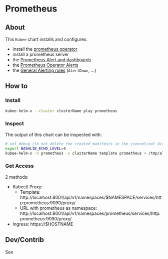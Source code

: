 # Prometheus

## About

This `Kubee` chart installs and configures:
* install the [prometheus operator](https://prometheus-operator.dev/) 
* install a prometheus server
* the [Prometheus Alert and dashboards](https://monitoring.mixins.dev/prometheus/#dashboards)
* the [Prometheus Operator Alerts](https://monitoring.mixins.dev/prometheus-operator/)
* the [General Alerting rules](https://runbooks.prometheus-operator.dev/runbooks/general/) (`AlertDown`, ...)

## How to

### Install

```bash
kubee-helm-x --cluster clusterName play prometheus
```


### Inspect

The output of this chart can be inspected with:
```bash
# set debug (to not delete the created manifests in the jsonnet/out directory)
export BASHLIB_ECHO_LEVEL=4
kubee-helm-x -n prometheus -c clusterName template prometheus > /tmp/all.yaml
```

### Get Access

2 methods:
* Kubectl Proxy:
  * Template: http://localhost:8001/api/v1/namespaces/$NAMESPACE/services/http:prometheus:9090/proxy/
  * URL with prometheus as namespace: http://localhost:8001/api/v1/namespaces/prometheus/services/http:prometheus:9090/proxy/
* Ingress: https://$HOSTNAME


## Dev/Contrib

See [](contrib.md)